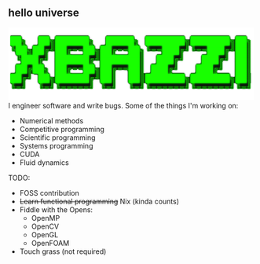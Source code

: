 ## hello universe
<div align="left">
    <img src="img/xbazzi.png" alt="Logo" width="500px" />
</div>
<div>
I engineer software and write bugs. Some of the things I'm working on:

- Numerical methods
- Competitive programming
- Scientific programming
- Systems programming
- CUDA
- Fluid dynamics

TODO:

- FOSS contribution
- ~~Learn functional programming~~ Nix (kinda counts)
- Fiddle with the Opens:
    - OpenMP
    - OpenCV
    - OpenGL
    - OpenFOAM
- Touch grass (not required)
